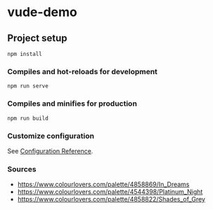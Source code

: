 # vude-demo

## Project setup
```
npm install
```

### Compiles and hot-reloads for development
```
npm run serve
```

### Compiles and minifies for production
```
npm run build
```

### Customize configuration
See [Configuration Reference](https://cli.vuejs.org/config/).

### Sources
- https://www.colourlovers.com/palette/4858869/In_Dreams
- https://www.colourlovers.com/palette/4544398/Platinum_Night
- https://www.colourlovers.com/palette/4858822/Shades_of_Grey
